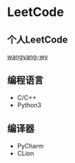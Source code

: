 # LeetCode

## 个人LeetCode

[wangyang-wy](https://leetcode.com/wangyang-wy/)

## 编程语言

- C/C++
- Python3

## 编译器

- PyCharm
- CLion
